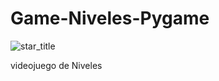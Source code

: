 # Game-Niveles-Pygame
![star_title](https://github.com/user-attachments/assets/29949247-3fa7-4472-a4ca-16e400e05fa5)

videojuego de Niveles
